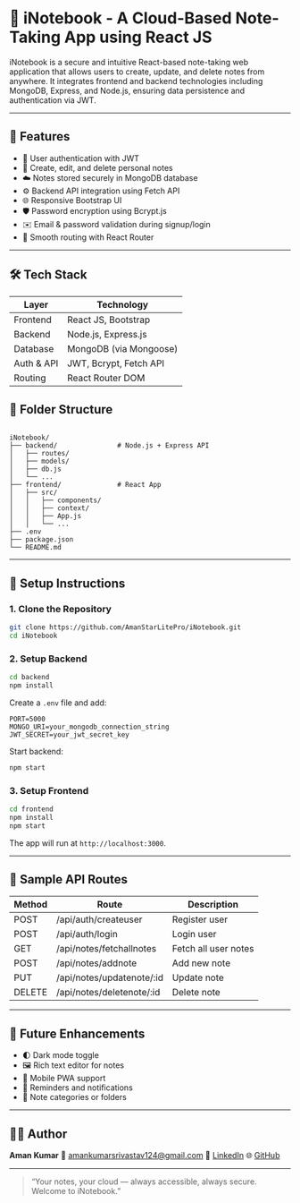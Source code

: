 # 📝 iNotebook - A Cloud-Based Note-Taking App using React JS

iNotebook is a secure and intuitive React-based note-taking web application that allows users to create, update, and delete notes from anywhere. It integrates frontend and backend technologies including MongoDB, Express, and Node.js, ensuring data persistence and authentication via JWT.

---

## 🚀 Features

- 🔐 User authentication with JWT
- 📓 Create, edit, and delete personal notes
- ☁️ Notes stored securely in MongoDB database
- ⚙️ Backend API integration using Fetch API
- 🌐 Responsive Bootstrap UI
- 🛡️ Password encryption using Bcrypt.js
- ✉️ Email & password validation during signup/login
- 🧭 Smooth routing with React Router

---

## 🛠️ Tech Stack

| Layer        | Technology                      |
|--------------|----------------------------------|
| Frontend     | React JS, Bootstrap              |
| Backend      | Node.js, Express.js              |
| Database     | MongoDB (via Mongoose)           |
| Auth & API   | JWT, Bcrypt, Fetch API           |
| Routing      | React Router DOM                 |

## 📂 Folder Structure

```

iNotebook/
├── backend/               # Node.js + Express API
│   ├── routes/
│   ├── models/
│   ├── db.js
│   └── ...
├── frontend/              # React App
│   ├── src/
│   │   ├── components/
│   │   ├── context/
│   │   ├── App.js
│   │   └── ...
├── .env
├── package.json
└── README.md

````

---

## 🔧 Setup Instructions

### 1. Clone the Repository

```bash
git clone https://github.com/AmanStarLitePro/iNotebook.git
cd iNotebook
````

### 2. Setup Backend

```bash
cd backend
npm install
```

Create a `.env` file and add:

```env
PORT=5000
MONGO_URI=your_mongodb_connection_string
JWT_SECRET=your_jwt_secret_key
```

Start backend:

```bash
npm start
```

### 3. Setup Frontend

```bash
cd frontend
npm install
npm start
```

The app will run at `http://localhost:3000`.

---

## 🧪 Sample API Routes

| Method | Route                      | Description          |
| ------ | -------------------------- | -------------------- |
| POST   | /api/auth/createuser       | Register user        |
| POST   | /api/auth/login            | Login user           |
| GET    | /api/notes/fetchallnotes   | Fetch all user notes |
| POST   | /api/notes/addnote         | Add new note         |
| PUT    | /api/notes/updatenote/\:id | Update note          |
| DELETE | /api/notes/deletenote/\:id | Delete note          |

---

## 📌 Future Enhancements

* 🌓 Dark mode toggle
* 🖼️ Rich text editor for notes
* 📱 Mobile PWA support
* 🔔 Reminders and notifications
* 📁 Note categories or folders

---


## 👨‍💻 Author

**Aman Kumar**
📧 [amankumarsrivastav124@gmail.com](mailto:amankumarsrivastav124@gmail.com)
🔗 [LinkedIn](https://www.linkedin.com/in/aman-kumar-srivastav-aa438b28b/)
🌐 [GitHub](https://github.com/AmanStarLitePro)

---

> “Your notes, your cloud — always accessible, always secure. Welcome to iNotebook.”
